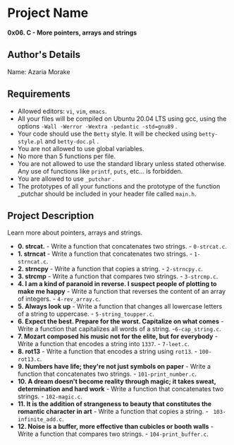# Project Name
**0x06. C - More pointers, arrays and strings**

## Author's Details
Name: Azaria Morake

##  Requirements
*   Allowed editors: `vi`, `vim`, `emacs`.
*   All your files will be compiled on Ubuntu 20.04 LTS using gcc, using the options `-Wall -Werror -Wextra -pedantic -std=gnu89` .
*   Your code should use the `Betty` style. It will be checked using `betty-style.pl` and `betty-doc.pl` .
*   You are not allowed to use global variables.
*   No more than 5 functions per file.
*   You are not allowed to use the standard library unless stated otherwise. Any use of functions like  `printf`, `puts`, etc… is forbidden.
*   You are allowed to use `_putchar` .
*   The prototypes of all your functions and the prototype of the function _putchar should be included in your header file called `main.h`.


## Project Description
Learn more about pointers, arrays and strings.

* **0. strcat.** - Write a function that concatenates two strings. - `0-strcat.c`.
* **1. strncat** - Write a function that concatenates two strings. - `1-strncat.c`.
* **2. strncpy** - Write a function that copies a string. - `2-strncpy.c`.
* **3. strcmp** - Write a function that compares two strings. - `3-strcmp.c`.
* **4. I am a kind of paranoid in reverse. I suspect people of plotting to make me happy** - Write a function that reverses the content of an array of integers. - `4-rev_array.c`.
* **5. Always look up** - Write a function that changes all lowercase letters of a string to uppercase. - `5-string_toupper.c`.
* **6. Expect the best. Prepare for the worst. Capitalize on what comes** - Write a function that capitalizes all words of a string.  -`6-cap_string.c`.
* **7. Mozart composed his music not for the elite, but for everybody** - Write a function that encodes a string into `1337`. - `7-leet.c`.
* **8. rot13** - Write a function that encodes a string using `rot13`. - `100-rot13.c`.
* **9. Numbers have life; they're not just symbols on paper** - Write a function that concatenates two strings. - `101-print_number.c`.
* **10. A dream doesn't become reality through magic; it takes sweat, determination and hard work** - Write a function that concatenates two strings. - `102-magic.c`.
* **11. It is the addition of strangeness to beauty that constitutes the romantic character in art** - Write a function that copies a string. - ` 103-infinite_add.c`.
* **12. Noise is a buffer, more effective than cubicles or booth walls** - Write a function that compares two strings. - `104-print_buffer.c`.
